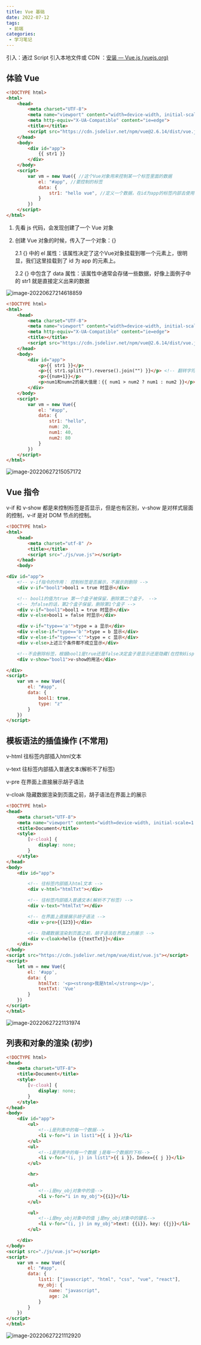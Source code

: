 ```yaml
---
title: Vue 基础
date: 2022-07-12
tags:
 - 前端
categories:
 - 学习笔记
---
```



引入：通过 Script 引入本地文件或 CDN ：[安装 — Vue.js (vuejs.org)](https://cn.vuejs.org/v2/guide/installation.html)

## 体验 Vue

```html
<!DOCTYPE html>
<html>
	<head>
		<meta charset="UTF-8">
		<meta name="viewport" content="width=device-width, initial-scale=1.0">
		<meta http-equiv="X-UA-Compatible" content="ie=edge">
		<title></title>
		<script src="https://cdn.jsdelivr.net/npm/vue@2.6.14/dist/vue.js"></script>
	</head>
	<body>
		<div id="app">
			{{ str1 }}
		</div>
	</body>
	<script>
		var vm = new Vue({ //这个Vue对象用来控制某一个标签里面的数据
			el: "#app", //要控制的标签
			data: {
				str1: "hello vue", //定义一个数据，在id为app的标签内部去使用
			}
		})
	</script>
</html>
```

1. 先看 js 代码，会发现创建了一个 Vue 对象

2. 创建 Vue 对象的时候，传入了一个对象：{}

   2.1 {} 中的 el 属性：该属性决定了这个Vue对象挂载到哪一个元素上，很明显，我们这里挂载到了 id 为 app 的元素上。

   2.2 {} 中包含了 data 属性：该属性中通常会存储一些数据，好像上面例子中的 str1 就是直接定义出来的数据

![image-20220627214618859](./1_Vue_Getstart.assets/image-20220627214618859.png)



```html
<!DOCTYPE html>
<html>
	<head>
		<meta charset="UTF-8">
		<meta name="viewport" content="width=device-width, initial-scale=1.0">
		<meta http-equiv="X-UA-Compatible" content="ie=edge">
		<title></title>
		<script src="https://cdn.jsdelivr.net/npm/vue@2.6.14/dist/vue.js"></script>
	</head>
	<body>
		<div id="app">
			<p>{{ str1 }}</p>
			<p>{{ str1.split("").reverse().join("") }}</p> <!-- 翻转字符串 -->
			<p>{{num+1}}</p>
			<p>num1和numn2的最大值是：{{ num1 > num2 ? num1 : num2 }}</p>
		</div>
	</body>
	<script>
		var vm = new Vue({
			el: "#app",
			data: {
				str1: "hello",
				num: 20,
				num1: 40,
				num2: 80
			}
		})
	</script>
</html>
```

![image-20220627215057172](./1_Vue_Getstart.assets/image-20220627215057172.png)



## Vue 指令

v-if 和 v-show 都是来控制标签是否显示，但是也有区别，v-show 是对样式层面的控制，v-if 是对 DOM 节点的控制。

```html
<!DOCTYPE html>
<html>
	<head>
		<meta charset="utf-8" />
		<title></title>
		<script src="./js/vue.js"></script>
	</head>
	<body>

<div id="app">
	<!-- v-if指令的作用： 控制标签是否展示，不展示则删除 -->
	<div v-if="bool1">bool1 = true 时显示</div>

	<!-- bool1的值为true 第一个盒子被保留，删除第二个盒子， -->
	<!-- 为false的话，第2个盒子保留，删除第1个盒子 -->
	<div v-if="bool1">bool1 = true 时显示</div>
	<div v-else>bool1 = false 时显示</div>

	<div v-if="type=='a'">type = a 显示</div>
	<div v-else-if="type=='b'">type = b 显示</div>
	<div v-else-if="type=='c'">type = c 显示</div>
	<div v-else>上述三个条件都不成立显示</div>

	<!--不会删除标签，根据bool1是true还是false决定盒子是显示还是隐藏(在控制display属性的值)-->
	<div v-show="bool1">v-show的用法</div>

</div>
<script>
	var vm = new Vue({
		el: "#app",
		data: {
			bool1: true,
			type: "z"
		}
	})
</script>
```



## 模板语法的插值操作 (不常用)

v-html    往标签内部插入html文本

v-text    往标签内部插入普通文本(解析不了标签)

v-pre    在界面上直接展示胡子语法

v-cloak    隐藏数据渲染到页面之前，胡子语法在界面上的展示

```html
<!DOCTYPE html>
<head>
	<meta charset="UTF-8">
	<meta name="viewport" content="width=device-width, initial-scale=1.0">
	<title>Document</title>
	<style>
		[v-cloak] {
			display: none;
		}
	</style>
</head>
<body>
	<div id="app">

		<!-- 往标签内部插入html文本 -->
		<div v-html="htmlTxt"></div>

		<!-- 往标签内部插入普通文本(解析不了标签) -->
		<div v-text="htmlTxt"></div>

		<!-- 在界面上直接展示胡子语法 -->
		<div v-pre>{{123}}</div>

		<!-- 隐藏数据渲染到页面之前，胡子语法在界面上的展示 -->
		<div v-cloak>hello {{textTxt}}</div>
	</div>
</body>
<script src="https://cdn.jsdelivr.net/npm/vue/dist/vue.js"></script>
<script>
	let vm = new Vue({
		el: '#app',
		data: {
			htmlTxt: '<p><strong>我是html</strong></p>',
			textTxt: 'Vue'
		}
	})
</script>
</html>
```

![image-20220627221131974](./1_Vue_Getstart.assets/image-20220627221131974.png)



## 列表和对象的渲染 (初步)

```html
<!DOCTYPE html>
<head>
	<meta charset="UTF-8">
	<title>Document</title>
	<style>
		[v-cloak] {
			display: none;
		}
	</style>
</head>
<body>
	<div id="app">
		<ul>
			<!--i是列表中的每一个数据-->
			<li v-for="i in list1">{{ i }}</li>
		</ul>
		<ul>
			<!--i是列表中的每一个数据 j是每一个数据的下标-->
			<li v-for="(i, j) in list1">{{ i }}，Index={{ j }}</li>
		</ul>

		<hr>

		<ul>
			<!--i是my_obj对象中的值-->
			<li v-for="i in my_obj">{{i}}</li>
		</ul>

		<ul>
			<!--i是my_obj对象中的值 j是my_obj对象中的键名-->
			<li v-for="(i, j) in my_obj">text: {{i}}，key: {{j}}</li>
		</ul>

	</div>
</body>
<script src="./js/vue.js"></script>
<script>
	var vm = new Vue({
		el: "#app",
		data: {
			list1: ["javascript", "html", "css", "vue", "react"],
			my_obj: {
				name: "javascript",
				age: 24
			}
		}
	})
</script>
</html>
```

![image-20220627221112920](./1_Vue_Getstart.assets/image-20220627221112920.png)













